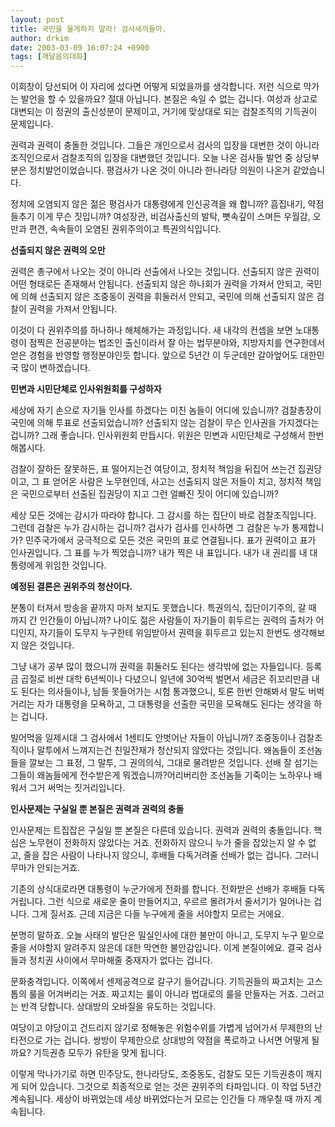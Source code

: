 ```yaml
---
layout: post
title: 국민을 울게하지 말라! 검사새끼들아.
author: drkim
date: 2003-03-09 16:07:24 +0900
tags: [깨달음의대화]
---
```

이회창이 당선되어 이 자리에 섰다면 어떻게 되었을까를 생각합니다. 저런 식으로 막가는 발언을 할 수 있을까요? 절대 아닙니다. 본질은 속일 수 없는 겁니다. 여성과 상고로 대변되는 이 정권의 출신성분이 문제이고, 거기에 맞상대로 되는 검찰조직의 기득권이 문제입니다. 

권력과 권력이 충돌한 것입니다. 그들은 개인으로서 검사의 입장을 대변한 것이 아니라 조직인으로서 검찰조직의 입장을 대변했던 것입니다. 오늘 나온 검사들 발언 중 상당부분은 정치발언이었습니다. 평검사가 나온 것이 아니라 한나라당 의원이 나온거 같았습니다. 

정치에 오염되지 않은 젊은 평검사가 대통령에게 인신공격을 왜 합니까? 흠집내기, 약점 들추기 이게 무슨 짓입니까? 여성장관, 비검사출신의 발탁, 뼛속깊이 스며든 우월감, 오만과 편견, 속속들이 오염된 권위주의이고 특권의식입니다.

**선출되지 않은 권력의 오만**

권력은 총구에서 나오는 것이 아니라 선출에서 나오는 것입니다. 선출되지 않은 권력이 어떤 형태로든 존재해서 안됩니다. 선출되지 않은 하나회가 권력을 가져서 안되고, 국민에 의해 선출되지 않은 조중동이 권력을 휘둘러서 안되고, 국민에 의해 선출되지 않은 검찰이 권력을 가져서 안됩니다. 

이것이 다 권위주의를 하나하나 해체해가는 과정입니다. 새 내각의 컨셉을 보면 노대통령이 점찍은 전공분야는 법조인 출신이라서 잘 아는 법무분야와, 지방자치를 연구한데서 얻은 경험을 반영할 행정분야인듯 합니다. 앞으로 5년간 이 두군데만 갈아엎어도 대한민국 많이 변하겠습니다. 

**민변과 시민단체로 인사위원회를 구성하자**

세상에 자기 손으로 자기들 인사를 하겠다는 미친 놈들이 어디에 있습니까? 검찰총장이 국민에 의해 투표로 선출되었습니까? 선출되지 않는 검찰이 무슨 인사권을 가지겠다는 겁니까? 그래 좋습니다. 인사위원회 만듭시다. 위원은 민변과 시민단체로 구성해서 한번 해봅시다. 

검찰이 잘하든 잘못하든, 표 떨어지는건 여당이고, 정치적 책임을 뒤집어 쓰는건 집권당이고, 그 표 얻어온 사람은 노무현인데, 사고는 선출되지 않은 저들이 치고, 정치적 책임은 국민으로부터 선출된 집권당이 지고 그런 얼빠진 짓이 어디에 있습니까?

세상 모든 것에는 감시가 따라야 합니다. 그 감시를 하는 집단이 바로 검찰조직입니다. 그런데 검찰은 누가 감시하는 겁니까? 검사가 검사를 인사하면 그 검찰은 누가 통제합니가? 민주국가에서 궁극적으로 모든 것은 국민의 표로 연결됩니다. 표가 권력이고 표가 인사권입니다. 그 표를 누가 찍었습니까? 내가 찍은 내 표입니다. 내가 내 권리를 내 대통령에게 위임한 것입니다. 

**예정된 결론은 권위주의 청산이다.** 

분통이 터져서 방송을 끝까지 마저 보지도 못했습니다. 특권의식, 집단이기주의, 갈 때 까지 간 인간들이 아닙니까? 나이도 젊은 사람들이 자기들이 휘두르는 권력의 출처가 어디인지, 자기들이 도무지 누구한테 위임받아서 권력을 휘두르고 있는지 한번도 생각해보지 않은 것입니다. 

그냥 내가 공부 많이 했으니까 권력을 휘둘러도 된다는 생각밖에 없는 자들입니다. 등록금 곱절로 비싼 대학 6년씩이나 다녔으니 일년에 30억씩 벌면서 세금은 쥐꼬리만큼 내도 된다는 의사들이나, 남들 못들어가는 시험 통과했으니, 토론 한번 안해봐서 말도 버벅거리는 자가 대통령을 모욕하고, 그 대통령을 선출한 국민을 모욕해도 된다는 생각을 하는 겁니다. 

빌어먹을 일제시대 그 검사에서 1센티도 안벗어난 자들이 아닙니까? 조중동이나 검찰조직이나 말투에서 느껴지는건 친일잔재가 청산되지 않았다는 것입니다. 왜놈들이 조선놈들을 깔보는 그 표정, 그 말투, 그 권의의식, 그대로 물려받은 것입니다. 선배 잘 섬기는 그들이 왜놈들에게 전수받은게 뭐겠습니까?어리버리한 조선놈들 기죽이는 노하우나 배워서 그거 써먹는 짓거리입니다. 

**인사문제는 구실일 뿐 본질은 권력과 권력의 충돌**

인사문제는 트집잡은 구실일 뿐 본질은 다른데 있습니다. 권력과 권력의 충돌입니다. 핵심은 노무현이 전화하지 않았다는 거죠. 전화하지 않으니 누가 줄을 잡았는지 알 수 없고, 줄을 잡은 사람이 나타나지 않으니, 후배들 다독거려줄 선배가 없는 겁니다. 그러니 무마가 안되는거죠.

기존의 상식대로라면 대통령이 누군가에게 전화를 합니다. 전화받은 선배가 후배들 다독거립니다. 그런 식으로 새로운 줄이 만들어지고, 우르르 몰려가서 줄서기가 일어나는 겁니다. 그게 질서죠. 근데 지금은 다들 누구에게 줄을 서야할지 모르는 거에요. 

분명히 말하죠. 오늘 사태의 발단은 밀실인사에 대한 불만이 아니고, 도무지 누구 밑으로 줄을 서야할지 알려주지 않은데 대한 막연한 불안감입니다. 이게 본질이에요. 결국 검사들과 정치권 사이에서 무마해줄 중재자가 없다는 겁니다. 

문화충격입니다. 이쪽에서 센제공격으로 갈구기 들어갑니다. 기득권들의 짜고치는 고스톱의 룰을 어겨버리는 거죠. 짜고치는 룰이 아니라 법대로의 룰을 만들자는 거죠. 그러고는 반격 당합니다. 상대방의 오바질을 유도하는 것입니다.

여당이고 야당이고 건드리지 않기로 정해놓은 위험수위를 가볍게 넘어가서 무제한의 난타전으로 가는 겁니다. 쌍방이 무제한으로 상대방의 약점을 폭로하고 나서면 어떻게 될까요? 기득권층 모두가 유탄을 맞게 됩니다. 

이렇게 막나가기로 하면 민주당도, 한나라당도, 조중동도, 검찰도 모든 기득권층이 깨지게 되어 있습니다. 그것으로 최종적으로 얻는 것은 권위주의 타파입니다. 이 작업 5년간 계속됩니다. 세상이 바뀌었는데 세상 바뀌었다는거 모르는 인간들 다 깨우칠 때 까지 계속됩니다.